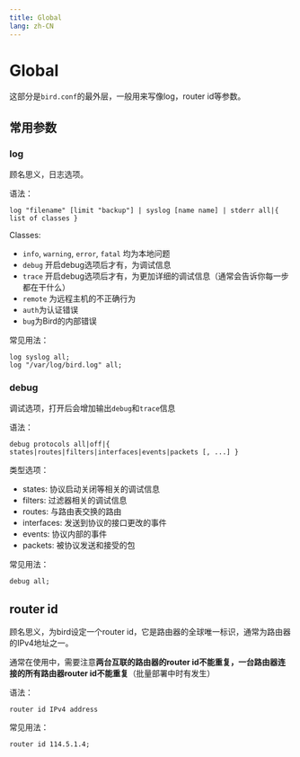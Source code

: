 ```yaml
---
title: Global
lang: zh-CN
---
```


# Global

这部分是`bird.conf`的最外层，一般用来写像log，router id等参数。

## 常用参数

### log

顾名思义，日志选项。

语法：

```
log "filename" [limit "backup"] | syslog [name name] | stderr all|{ list of classes }
```

Classes:

- `info`, `warning`, `error`, `fatal` 均为本地问题
- `debug` 开启debug选项后才有，为调试信息
- `trace` 开启debug选项后才有，为更加详细的调试信息（通常会告诉你每一步都在干什么）
- `remote` 为远程主机的不正确行为
- `auth`为认证错误
- `bug`为Bird的内部错误

常见用法：

```
log syslog all;
log "/var/log/bird.log" all;
```

### debug

调试选项，打开后会增加输出`debug`和`trace`信息

语法：

```
debug protocols all|off|{ states|routes|filters|interfaces|events|packets [, ...] }
```

类型选项：

- states: 协议启动关闭等相关的调试信息
- filters: 过滤器相关的调试信息
- routes: 与路由表交换的路由
- interfaces: 发送到协议的接口更改的事件
- events: 协议内部的事件
- packets: 被协议发送和接受的包

常见用法：

```
debug all;
```



## router id

顾名思义，为bird设定一个router id，它是路由器的全球唯一标识，通常为路由器的IPv4地址之一。

通常在使用中，需要注意**两台互联的路由器的router id不能重复，一台路由器连接的所有路由器router id不能重复**（批量部署中时有发生）

语法：

```
router id IPv4 address
```

常见用法：

```
router id 114.5.1.4;
```


